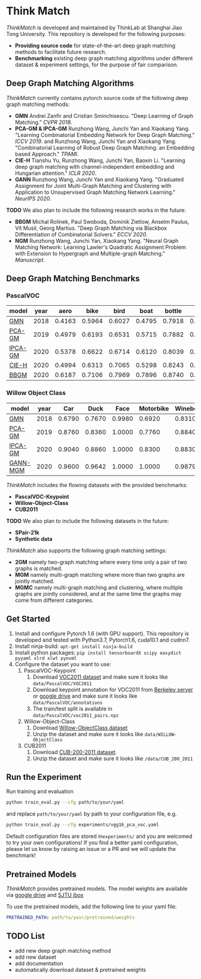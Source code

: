 # Think Match

_ThinkMatch_ is developed and maintained by ThinkLab at Shanghai Jiao Tong University. 
This repository is developed for the following purposes:
* **Providing source code** for state-of-the-art deep graph matching methods to facilitate future research.
* **Benchmarking** existing deep graph matching algorithms under different dataset & experiment settings, for the purpose of fair comparison.

## Deep Graph Matching Algorithms
_ThinkMatch_ currently contains pytorch source code of the following deep graph matching methods: 

* **GMN** Andrei Zanfir and Cristian Sminchisescu. "Deep Learning of 
Graph Matching." _CVPR 2018_.
* **PCA-GM & IPCA-GM** Runzhong Wang, Junchi Yan and Xiaokang Yang. "Learning 
Combinatorial Embedding Network for Deep Graph Matching." _ICCV 2019_. 
and Runzhong Wang, Junchi Yan and Xiaokang Yang. "Combinatorial Learning of Robust Deep Graph Matching: an Embedding based Approach."
 _TPAMI_.
* **CIE-H** Tianshu Yu, Runzhong Wang, Junchi Yan, Baoxin Li. "Learning deep graph matching with channel-independent embedding and Hungarian attention." _ICLR 2020_.
* **GANN** Runzhong Wang, Junchi Yan and Xiaokang Yang. "Graduated Assignment for Joint Multi-Graph Matching and Clustering with Application to Unsupervised Graph Matching Network Learning." _NeurIPS 2020_.

**TODO** We also plan to include the following research works in the future:
* **BBGM** Michal Rolínek, Paul Swoboda, Dominik Zietlow, Anselm Paulus, Vít Musil, Georg Martius. "Deep Graph Matching via Blackbox Differentiation of Combinatorial Solvers." _ECCV 2020_.
* **NGM** Runzhong Wang, Junchi Yan, Xiaokang Yang. "Neural Graph Matching Network: Learning Lawler's Quadratic Assignment Problem with Extension to Hypergraph and Multiple-graph Matching." _Manuscript_.

## Deep Graph Matching Benchmarks

### PascalVOC

| model                                                        | year | aero   | bike   | bird   | boat   | bottle | bus    | car    | cat    | chair  | cow    | table  | dog    | horse  | mbkie  | person | plant  | sheep  | sofa   | train  | tv     | mean   |
| ------------------------------------------------------------ | ---- | ------ | ------ | ------ | ------ | ------ | ------ | ------ | ------ | ------ | ------ | ------ | ------ | ------ | ------ | ------ | ------ | ------ | ------ | ------ | ------ | ------ |
| [GMN](http://openaccess.thecvf.com/content_cvpr_2018/html/Zanfir_Deep_Learning_of_CVPR_2018_paper.html) | 2018 | 0.4163 | 0.5964 | 0.6027 | 0.4795 | 0.7918 | 0.7020 | 0.6735 | 0.6488 | 0.3924 | 0.6128 | 0.6693 | 0.5976 | 0.6106 | 0.5975 | 0.3721 | 0.7818 | 0.6800 | 0.4993 | 0.8421 | 0.9141 | 0.6240 |
| [PCA-GM](https://ieeexplore.ieee.org/abstract/document/9128045/) | 2019 | 0.4979 | 0.6193 | 0.6531 | 0.5715 | 0.7882 | 0.7556 | 0.6466 | 0.6969 | 0.4164 | 0.6339 | 0.5073 | 0.6705 | 0.6671 | 0.6164 | 0.4447 | 0.8116 | 0.6782 | 0.5922 | 0.7845 | 0.9042 | 0.6478 |
| [IPCA-GM](https://ieeexplore.ieee.org/abstract/document/9128045/) | 2020 | 0.5378 | 0.6622 | 0.6714 | 0.6120 | 0.8039 | 0.7527 | 0.7255 | 0.7252 | 0.4455 | 0.6524 | 0.5430 | 0.6724 | 0.6790 | 0.6421 | 0.4793 | 0.8435 | 0.7079 | 0.6398 | 0.8380 | 0.9083 | 0.6770 |
| [CIE-H](https://openreview.net/forum?id=rJgBd2NYPH)          | 2020 | 0.4994 | 0.6313 | 0.7065 | 0.5298 | 0.8243 | 0.7536 | 0.6766 | 0.7230 | 0.4235 | 0.6688 | 0.6990 | 0.6952 | 0.7074 | 0.6196 | 0.4667 | 0.8504 | 0.7000 | 0.6175 | 0.8023 | 0.9178 | 0.6756 |
| [BBGM](https://www.ecva.net/papers/eccv_2020/papers_ECCV/papers/123730409.pdf) | 2020 | 0.6187 | 0.7106 | 0.7969 | 0.7896 | 0.8740 | 0.9401 | 0.8947 | 0.8022 | 0.5676 | 0.7914 | 0.6458 | 0.7892 | 0.7615 | 0.7512 | 0.6519 | 0.9818 | 0.7729 | 0.7701 | 0.9494 | 0.9393 | 0.7899 |


### Willow Object Class

| model                                                        | year | Car    | Duck   | Face   | Motorbike | Winebottle | mean   |
| ------------------------------------------------------------ | ---- | ------ | ------ | ------ | --------- | ---------- | ------ |
| [GMN](http://openaccess.thecvf.com/content_cvpr_2018/html/Zanfir_Deep_Learning_of_CVPR_2018_paper.html) | 2018 | 0.6790 | 0.7670 | 0.9980 | 0.6920    | 0.8310     | 0.7934 |
| [PCA-GM](https://ieeexplore.ieee.org/abstract/document/9128045/) | 2019 | 0.8760 | 0.8360 | 1.0000 | 0.7760    | 0.8840     | 0.8744 |
| [IPCA-GM](https://ieeexplore.ieee.org/abstract/document/9128045/) | 2020 | 0.9040 | 0.8860 | 1.0000 | 0.8300    | 0.8830     | 0.9006 |
| [GANN-MGM](https://papers.nips.cc/paper/2020/hash/e6384711491713d29bc63fc5eeb5ba4f-Abstract.html) | 2020 | 0.9600 | 0.9642 | 1.0000 | 1.0000    | 0.9879     | 0.9906 |


_ThinkMatch_ includes the flowing datasets with the provided benchmarks:
* **PascalVOC-Keypoint**
* **Willow-Object-Class**
* **CUB2011**

**TODO** We also plan to include the following datasets in the future:
* **SPair-21k**
* **Synthetic data**

_ThinkMatch_ also supports the following graph matching settings:
* **2GM** namely two-graph matching where every time only a pair of two graphs is matched.
* **MGM** namely multi-graph matching where more than two graphs are jointly matched.
* **MGMC** namely multi-graph matching and clustering, where multiple graphs are jointly considered, and at the same time the graphs may come from different categories.

## Get Started

1. Install and configure Pytorch 1.6 (with GPU support). This repository is developed and tested with Python3.7, Pytorch1.6, cuda10.1 and cudnn7. 
1. Install ninja-build: ``apt-get install ninja-build``
1. Install python packages: ``pip install tensorboardX scipy easydict pyyaml xlrd xlwt pynvml``
1. Configure the dataset you want to use:
    1. PascalVOC-Keypoint
        1. Download [VOC2011 dataset](http://host.robots.ox.ac.uk/pascal/VOC/voc2011/index.html) and make sure it looks like ``data/PascalVOC/VOC2011``
        1. Download keypoint annotation for VOC2011 from [Berkeley server](https://www2.eecs.berkeley.edu/Research/Projects/CS/vision/shape/poselets/voc2011_keypoints_Feb2012.tgz) or [google drive](https://drive.google.com/open?id=1D5o8rmnY1-DaDrgAXSygnflX5c-JyUWR) and make sure it looks like ``data/PascalVOC/annotations``
        1. The train/test split is available in ``data/PascalVOC/voc2011_pairs.npz``
    1. Willow-Object-Class
        1. Download [Willow-ObjectClass dataset](http://www.di.ens.fr/willow/research/graphlearning/WILLOW-ObjectClass_dataset.zip)
        1. Unzip the dataset and make sure it looks like ``data/WILLOW-ObjectClass``
    1. CUB2011
        1. Download [CUB-200-2011 dataset](http://www.vision.caltech.edu/visipedia-data/CUB-200-2011/CUB_200_2011.tgz).
        1. Unzip the dataset and make sure it looks like ``/data/CUB_200_2011``

## Run the Experiment

Run training and evaluation
```bash
python train_eval.py --cfg path/to/your/yaml
``` 

and replace ``path/to/your/yaml`` by path to your configuration file, e.g. 
```bash
python train_eval.py --cfg experiments/vgg16_pca_voc.yaml
```

Default configuration files are stored in``experiments/`` and you are welcomed to try your own configurations! If you find a better yaml configuration, please let us know by raising an issue or a PR and we will update the benchmark!

## Pretrained Models
_ThinkMatch_ provides pretrained models. The model weights are available via [google drive]() and [SJTU jbox]()

To use the pretrained models, add the following line to your yaml file:
```yaml
PRETRAINED_PATH: path/to/your/pretrained/weights
```

## TODO List
* add new deep graph matching method
* add new dataset
* add documentation
* automatically download dataset & pretrained weights
